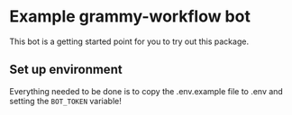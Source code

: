 # Example grammy-workflow bot
This bot is a getting started point for you to try out this package.

## Set up environment
Everything needed to be done is to copy the .env.example file to .env and setting the `BOT_TOKEN` variable!
